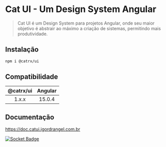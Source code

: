 # Cat UI - Um Design System Angular

> Cat UI é um Design System para projetos Angular, onde seu maior objetivo é abstrair ao máximo a criação de sistemas, permitindo mais produtividade.

## Instalação

```bash
npm i @catrx/ui
```

## Compatibilidade

| @catrx/ui | Angular |
| :-------: | :-----: |
|   1.x.x   | 15.0.4  |

## Documentação

https://doc.catui.igordrangel.com.br

[![Socket Badge](https://socket.dev/api/badge/npm/package/@catrx/ui)](https://socket.dev/npm/package/@catrx/ui)
